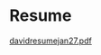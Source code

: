 # Resume

[davidresumejan27.pdf](https://github.com/username1000000000000/Resume/files/5889479/davidresumejan27.pdf)
